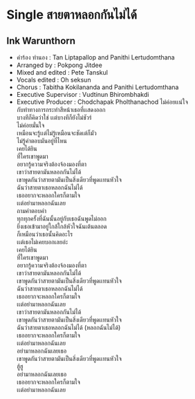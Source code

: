 # Single สายตาหลอกกันไม่ได้

## Ink Warunthorn

* คำร้อง ทำนอง : Tan Liptapallop and Panithi Lertudomthana
* Arranged by : Pokpong Jitdee
* Mixed and edited : Pete Tanskul 
* Vocals edited : Oh seksun
* Chorus : Tabitha Kokilananda and Panithi Lertudomthana
* Executive Supervisor : Vudtinun Bhirombhakdi
* Executive Producer : Chodchapak Pholthanachod
ไม่ค่อยเเน่ใจ  
กับท่าทางการกระทำสีหน้าเธอที่เเสดงออก  
บางทีก็คิดว่าใช่ เเต่บางทีก็ยังไม่ชัวร์  
ไม่ค่อยมั่นใจ  
เหมือนจะรู้เเต่ไม่รู้เหมือนจะชัดเต่ก็มัว  
ไม่รู้คำตอบมันอยู่ที่ไหน  
เคยได้ยิน  
ที่ใครเขาพูดมา  
อยากรู้ความจริงต้องจ้องมองที่ตา  
เขาว่าสายตามันหลอกกันไม่ได้  
เขาพูดกันว่าสายตามันเป็นสิ่งเดียวที่พูดเเทนหัวใจ  
ฉันว่าสายตาเธอหลอกฉันไม่ได้  
เธออยากจะหลอกใครก็ตามใจ  
เเต่อย่ามาหลอกฉันเลย  
ถามคำตอบคำ  
ทุกทุกครั้งที่ฉันนั้นอยู่กับเธอฉันพูดไม่ออก  
ยิ่งเธอเข้ามาอยู่ใกล้ใกล้หัวใจฉันเต้นตลอด  
ก็เหมือนว่าเธอนั้นคิดอะไร  
เเต่เธอไม่เคยบอกเลยอ่ะ  
เคยได้ยิน  
ที่ใครเขาพูดมา  
อยากรู้ความจริงต้องจ้องมองที่ตา  
เขาว่าสายตามันหลอกกันไม่ได้  
เขาพูดกันว่าสายตามันเป็นสิ่งเดียวที่พูดเเทนหัวใจ  
ฉันว่าสายตาเธอหลอกฉันไม่ได้  
เธออยากจะหลอกใครก็ตามใจ  
เเต่อย่ามาหลอกฉันเลย  
เขาว่าสายตามันหลอกกันไม่ได้  
เขาพูดกันว่าสายตามันเป็นสิ่งเดียวที่พูดเเทนหัวใจ  
ฉันว่าสายตาเธอหลอกฉันไม่ได้ (หลอกฉันไม่ได้)  
เธออยากจะหลอกใครก็ตามใจ  
เเต่อย่ามาหลอกฉันเลย  
อย่ามาหลอกฉันเลยเธอ  
เขาพูดกันว่าสายตามันเป็นสิ่งเดียวที่พูดเเทนหัวใจ  
ฮู้ฮู  
อย่ามาหลอกฉันเลยเธอ  
เธออยากจะหลอกใครก็ตามใจ  
เเต่อย่ามาหลอกฉันเลย  
